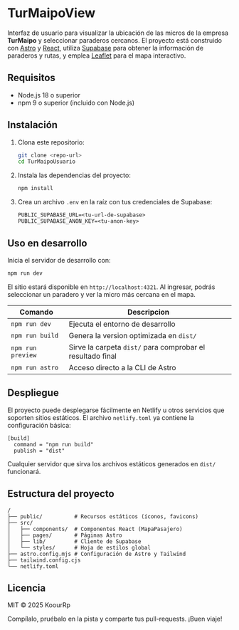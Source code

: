 # TurMaipoView

Interfaz de usuario para visualizar la ubicación de las micros de la empresa **TurMaipo** y seleccionar paraderos cercanos. El proyecto está construido con [Astro](https://astro.build/) y [React](https://react.dev/), utiliza [Supabase](https://supabase.com/) para obtener la información de paraderos y rutas, y emplea [Leaflet](https://leafletjs.com/) para el mapa interactivo.

## Requisitos

- Node.js 18 o superior
- npm 9 o superior (incluido con Node.js)

## Instalación

1. Clona este repositorio:
   ```bash
   git clone <repo-url>
   cd TurMaipoUsuario
   ```
2. Instala las dependencias del proyecto:
   ```bash
   npm install
   ```
3. Crea un archivo `.env` en la raíz con tus credenciales de Supabase:
   ```env
   PUBLIC_SUPABASE_URL=<tu-url-de-supabase>
   PUBLIC_SUPABASE_ANON_KEY=<tu-anon-key>
   ```

## Uso en desarrollo

Inicia el servidor de desarrollo con:

```bash
npm run dev
```

El sitio estará disponible en `http://localhost:4321`. Al ingresar, podrás seleccionar un paradero y ver la micro más cercana en el mapa.

| Comando           | Descripcion                                                
| ----------------- | -----------------------------------------------------------
| `npm run dev`     | Ejecuta el entorno de desarrollo
| `npm run build`   | Genera la version optimizada en `dist/`
| `npm run preview` | Sirve la carpeta `dist/` para comprobar el resultado final
| `npm run astro`   | Acceso directo a la CLI de Astro
## Despliegue
El proyecto puede desplegarse fácilmente en Netlify u otros servicios que soporten sitios estáticos. El archivo `netlify.toml` ya contiene la configuración básica:
```
[build]
  command = "npm run build"
  publish = "dist"
```

Cualquier servidor que sirva los archivos estáticos generados en `dist/` funcionará.

## Estructura del proyecto

```
/
├── public/          # Recursos estáticos (íconos, favicons)
├── src/
│   ├── components/  # Componentes React (MapaPasajero)
│   ├── pages/       # Páginas Astro
│   ├── lib/         # Cliente de Supabase
│   └── styles/      # Hoja de estilos global
├── astro.config.mjs # Configuración de Astro y Tailwind
├── tailwind.config.cjs
└── netlify.toml
```

## Licencia
MIT © 2025 KoourRp

Compílalo, pruébalo en la pista y comparte tus pull-requests. ¡Buen viaje!

